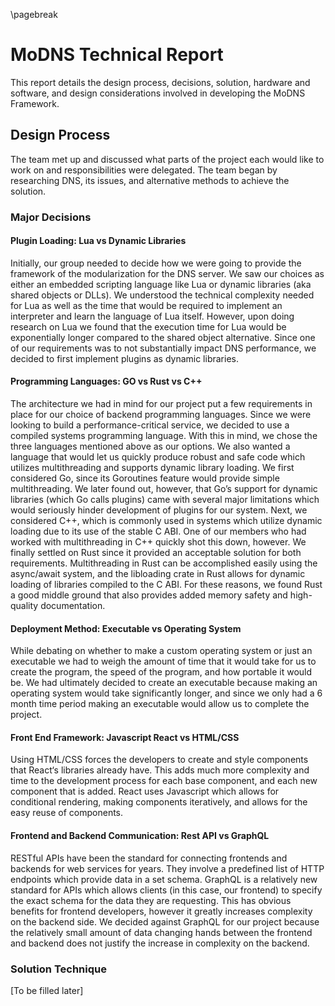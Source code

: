 \pagebreak
# MoDNS Technical Report

This report details the design process, decisions, solution, hardware and software, and design considerations involved in developing the MoDNS Framework.

## Design Process

The team met up and discussed what parts of the project each would like to work on and responsibilities were delegated. The team began by researching DNS, its issues, and alternative methods to achieve the solution.

### Major Decisions

#### Plugin Loading: Lua vs Dynamic Libraries

Initially, our group needed to decide how we were going to provide the framework of the modularization for the DNS server. We saw our choices as either an embedded scripting language like Lua or dynamic libraries (aka shared objects or DLLs). We understood the technical complexity needed for Lua as well as the time that would be required to implement an interpreter and learn the language of Lua itself. However, upon doing research on Lua we found that the execution time for Lua would be exponentially longer compared to the shared object alternative. Since one of our requirements was to not substantially impact DNS performance, we decided to first implement plugins as dynamic libraries.

#### Programming Languages: GO vs Rust vs C++

The architecture we had in mind for our project put a few requirements in place for our choice of backend programming languages. Since we were looking to build a performance-critical service, we decided to use a compiled systems programming language. With this in mind, we chose the three languages mentioned above as our options. We also wanted a language that would let us quickly produce robust and safe code which utilizes multithreading and supports dynamic library loading.
We first considered Go, since its Goroutines feature would provide simple multithreading. We later found out, however, that Go’s support for dynamic libraries (which Go calls plugins) came with several major limitations which would seriously hinder development of plugins for our system. Next, we considered C++, which is commonly used in systems which utilize dynamic loading due to its use of the stable C ABI. One of our members who had worked with multithreading in C++ quickly shot this down, however. We finally settled on Rust since it provided an acceptable solution for both requirements. Multithreading in Rust can be accomplished easily using the async/await system, and the libloading crate in Rust allows for dynamic loading of libraries compiled to the C ABI. For these reasons, we found Rust a good middle ground that also provides added memory safety and high-quality documentation.

#### Deployment Method: Executable vs Operating System

While debating on whether to make a custom operating system or just an executable we had to weigh the amount of time that it would take for us to create the program, the speed of the program, and how portable it would be. We had ultimately decided to create an executable because making an operating system would take significantly longer, and since we only had a 6 month time period making an executable would allow us to complete the project.

#### Front End Framework: Javascript React vs HTML/CSS

Using HTML/CSS forces the developers to create and style components that React‘s libraries already have. This adds much more complexity and time to the development process for each base component, and each new component that is added. React uses Javascript which allows for conditional rendering, making components iteratively, and allows for the easy reuse of components.


#### Frontend and Backend Communication: Rest API vs GraphQL

RESTful APIs have been the standard for connecting frontends and backends for web services for years. They involve a predefined list of HTTP endpoints which provide data in a set schema. GraphQL is a relatively new standard for APIs which allows clients (in this case, our frontend) to specify the exact schema for the data they are requesting. This has obvious benefits for frontend developers, however it greatly increases complexity on the backend side. We decided against GraphQL for our project because the relatively small amount of data changing hands between the frontend and backend does not justify the increase in complexity on the backend.

### Solution Technique

[To be filled later]